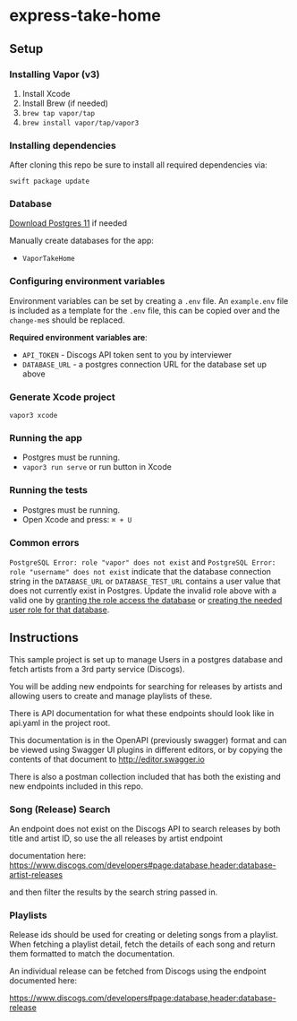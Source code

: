 # express-take-home

## Setup

### Installing Vapor (v3)

1. Install Xcode
2. Install Brew (if needed)
3. `brew tap vapor/tap`
4. `brew install vapor/tap/vapor3`

### Installing dependencies

After cloning this repo be sure to install all required dependencies via:

`swift package update`

### Database

[Download Postgres 11](https://postgresapp.com/downloads.html) if needed

Manually create databases for the app:

- `VaporTakeHome`

### Configuring environment variables

Environment variables can be set by creating a `.env` file.
An `example.env` file is included as a template for the `.env` file, this can be copied over and the `change-me`s should be replaced.

**Required environment variables are**:

- `API_TOKEN` - Discogs API token sent to you by interviewer
- `DATABASE_URL` - a postgres connection URL for the database set up above

### Generate Xcode project

`vapor3 xcode`

### Running the app

- Postgres must be running.
- `vapor3 run serve` or run button in Xcode

### Running the tests

- Postgres must be running.
- Open Xcode and press: `⌘ + U`

### Common errors

`PostgreSQL Error: role "vapor" does not exist` and `PostgreSQL Error: role "username" does not exist` indicate that the database connection string in the `DATABASE_URL` or `DATABASE_TEST_URL` contains a user value that does not currently exist in Postgres. Update the invalid role above with a valid one by [granting the role access the database](https://www.postgresql.org/docs/9.0/sql-grant.html) or [creating the needed user role for that database](https://www.postgresql.org/docs/8.0/sql-createuser.html).


## Instructions

This sample project is set up to manage Users in a postgres database and fetch artists from a 3rd party service (Discogs).

You will be adding new endpoints for searching for releases by artists and allowing users to create and manage playlists of these.

There is API documentation for what these endpoints should look like in api.yaml in the project root.

This documentation is in the OpenAPI (previously swagger) format and can be viewed using Swagger UI plugins in different editors, or by copying the contents of that document to http://editor.swagger.io

There is also a postman collection included that has both the existing and new endpoints included in this repo.

### Song (Release) Search

An endpoint does not exist on the Discogs API to search releases by both title and artist ID, so use the all releases by artist endpoint

documentation here: https://www.discogs.com/developers#page:database,header:database-artist-releases

and then filter the results by the search string passed in.

### Playlists

Release ids should be used for creating or deleting songs from a playlist. When fetching a playlist detail, fetch the details of each song and return them formatted to match the documentation.

An individual release can be fetched from Discogs using the endpoint documented here:

https://www.discogs.com/developers#page:database,header:database-release
